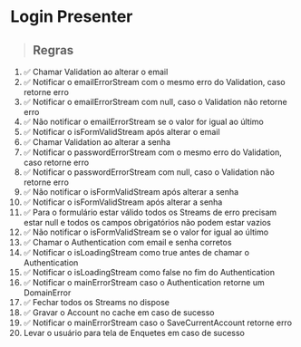 # Login Presenter

> ## Regras

1. ✅ Chamar Validation ao alterar o email
2. ✅ Notificar o emailErrorStream com o mesmo erro do Validation, caso retorne erro
3. ✅ Notificar o emailErrorStream com null, caso o Validation não retorne erro
4. ✅ Não notificar o emailErrorStream se o valor for igual ao último
5. ✅ Notificar o isFormValidStream após alterar o email
6. ✅ Chamar Validation ao alterar a senha
7. ✅ Notificar o passwordErrorStream com o mesmo erro do Validation, caso retorne erro
8. ✅ Notificar o passwordErrorStream com null, caso o Validation não retorne erro
9. ✅ Não notificar o isFormValidStream após alterar a senha
10. ✅ Notificar o isFormValidStream após alterar a senha
11. ✅ Para o formulário estar válido todos os Streams de erro precisam estar null e todos os campos obrigatórios não podem estar vazios
12. ✅ Não notificar o isFormValidStream se o valor for igual ao último
13. ✅ Chamar o Authentication com email e senha corretos
14. ✅ Notificar o isLoadingStream como true antes de chamar o Authentication
15. ✅ Notificar o isLoadingStream como false no fim do Authentication
16. ✅ Notificar o mainErrorStream caso o Authentication retorne um DomainError
17. ✅ Fechar todos os Streams no dispose
18. ✅ Gravar o Account no cache em caso de sucesso
19. ✅ Notificar o mainErrorStream caso o SaveCurrentAccount retorne erro
20. Levar o usuário para tela de Enquetes em caso de sucesso
